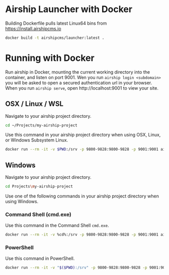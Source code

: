 # Airship Launcher with Docker

Building Dockerfile pulls latest Linux64 bins from https://install.airshipcms.io

```sh
docker build -t airshipcms/launcher:latest .
```

# Running with Docker

Run airship in Docker, mounting the current working directory into the container, and listen on port 9001.
Wen you run `airship login <subdomain>` you will be asked to open a secured authentication url in your browser.
When you run `airship serve`, open http://localhost:9001 to view your site.

## OSX / Linux / WSL

Navigate to your airship project directory.

```sh
cd ~/Projects/my-airship-project
```

Use this command in your airship project directory when using OSX, Linux, or Windows Subsystem Linux.

```sh
docker run --rm -it -v $PWD:/srv -p 9800-9828:9800-9828 -p 9001:9001 airshipcms/launcher
```

## Windows

Navigate to your airship project directory.

```sh
cd Projects\my-airship-project
```

Use one of the following commands in your airship project directory when using Windows.

### Command Shell (cmd.exe)

Use this command in the Command Shell `cmd.exe`.

```sh
docker run --rm -it -v %cd%:/srv -p 9800-9828:9800-9828 -p 9001:9001 airshipcms/launcher
```

### PowerShell

Use this command in PowerShell.

```sh
docker run --rm -it -v "$($PWD):/srv" -p 9800-9828:9800-9828 -p 9001:9001 airshipcms/launcher
```
